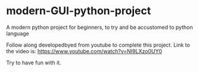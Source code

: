 # modern-GUI-python-project
A modern python project for beginners, to try and be accustomed to python language


Follow along  developedbyed from youtube to complete this project.
Link to the video is: 
https://www.youtube.com/watch?v=NI9LXzo0UY0

Try to have fun with it.
